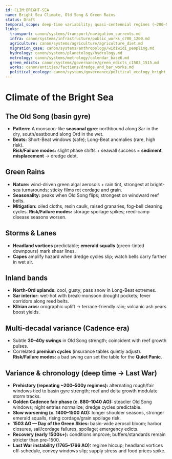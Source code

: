 ```yaml
---
id: CLIM:BRIGHT-SEA
name: Bright Sea Climate, Old Song & Green Rains
status: Draft
temporal_scope: deep-time variability; quasi-centennial regimes (~200–500y); observations to 1503 AO; postscript 1765–1766 AO
links:
  transport: canon/systems/transport/navigation_currents.md
  infra: canon/systems/infrastructure/public_works_c700_1200.md
  agriculture: canon/systems/agriculture/agriculture_diet.md
  migration_case: canon/systems/anthropology/widiwidi_peopling.md
  hydrology: canon/systems/planetology/hydrology.md
  metrology: canon/systems/metrology/calendar_base6.md
  green_edicts: canon/systems/governance/green_edicts_c1503_1515.md
  works: canon/entities/factions/dredge_and_bar_works.md
  political_ecology: canon/systems/governance/political_ecology_bright_sea.md
---
```


# Climate of the Bright Sea

## The Old Song (basin gyre)
- **Pattern:** A monsoon-like **seasonal gyre**: northbound along Sar in the dry, south/eastbound along Ord in the wet.  
- **Beats:** Short-Beat windows (safe); Long-Beat anomalies (rare, high risk).  
**Risk/Failure modes:** slight phase shifts + seawall success = **sediment misplacement** → dredge debt.

## Green Rains
- **Nature:** wind-driven green algal aerosols + rain tint, strongest at bright-sea turnarounds; sticky films rot cordage and grain.  
- **Seasonality:** peaks when Old Song flips; strongest on windward reef belts.  
- **Mitigation:** oiled cloths, resin caulk, raised granaries, fog-bell cleaning cycles.
**Risk/Failure modes:** storage spoilage spikes; reed-camp disease seasons worsen.

## Storms & Lanes
- **Headland vortices** predictable; **emerald squalls** (green-tinted downpours) mark shear lines.  
- **Capes** amplify hazard when dredge cycles slip; watch bells carry farther in wet air.

## Inland bands
- **North-Ord uplands:** cool, gusty; pass snow in Long-Beat extremes.  
- **Sar interior:** wet-hot with break-monsoon drought pockets; fever corridors along reed belts.  
- **Kllrian arcs:** orographic uplift → terrace-friendly rain; volcanic ash years boost yields.

## Multi-decadal variance (Cadence era)
- Subtle **30–40y swings** in Old Song strength; coincident with reef growth pulses.  
- Correlated **premium cycles** (insurance tables quietly adjust).  
**Risk/Failure modes:** a bad swing can set the table for the **Quiet Panic**.

## Variance & chronology (deep time → Last War)

- **Prehistory (repeating ~200–500y regimes):** alternating rough/fair windows tied to basin gyre strength; reef and delta growth modulate storm tracks.
- **Golden Cadence fair phase (c. 880–1040 AO):** steadier Old Song windows; night entries normalize; dredge cycles predictable.
- **Slow worsening (c. 1400–1500 AO):** longer shoulder seasons, stronger emerald squalls, rising cordage/grain spoilage risk.
- **1503 AO — Day of the Green Skies:** basin-wide aerosol bloom; harbor closures, sail/cordage failures, spoilage; emergency edicts.
- **Recovery (early 1500s+):** conditions improve; buffers/standards remain stricter than pre-1500.
- **Last War instability (1765–1766 AO):** regime hiccup; headland vortices off-schedule, convoy windows slip; supply stress and food prices spike.